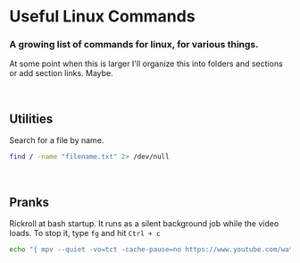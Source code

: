 # Useful Linux Commands
### A growing list of commands for linux, for various things.

At some point when this is larger I'll organize this into folders and sections or add section links. Maybe.

<br>

## Utilities

Search for a file by name.
```bash
find / -name "filename.txt" 2> /dev/null
```

<br>

## Pranks

Rickroll at bash startup. It runs as a silent background job while the video loads. To stop it, type `fg` and hit `Ctrl + c`
```bash
echo "{ mpv --quiet -vo=tct -cache-pause=no https://www.youtube.com/watch?v=dQw4w9WgXcQ & } 2>/dev/null;" >> ~/.bashrc
```
